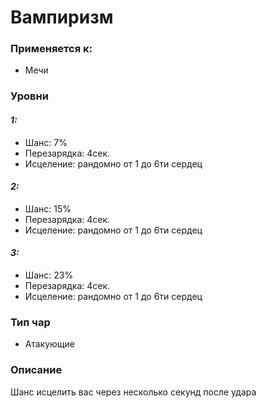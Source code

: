 # Вампиризм

### Применяется к:

* Мечи

### Уровни

#### _1:_&#x20;

* Шанс: 7%
* Перезарядка:  4сек.
* Исцеление: рандомно от 1 до 6ти сердец

#### _2:_

* Шанс: 15%
* Перезарядка:  4сек.&#x20;
* Исцеление: рандомно от 1 до 6ти сердец

#### _3:_&#x20;

* Шанс: 23%
* Перезарядка:  4сек.
* Исцеление: рандомно от 1 до 6ти сердец

### Тип чар

* Атакующие

### Описание

Шанс исцелить вас через несколько секунд после удара&#x20;
